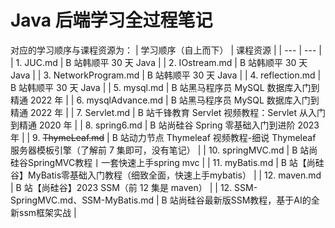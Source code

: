 # Java 后端学习全过程笔记
对应的学习顺序与课程资源为：
| 学习顺序（自上而下）    |      课程资源         |
| ---                   |         ---          |
| 1. JUC.md             | B 站韩顺平 30 天 Java |
| 2. IOstream.md        | B 站韩顺平 30 天 Java |
| 3. NetworkProgram.md  | B 站韩顺平 30 天 Java |
| 4. reflection.md      | B 站韩顺平 30 天 Java |
| 5. mysql.md           | B 站黑马程序员 MySQL 数据库入门到精通 2022 年 |
| 6. mysqlAdvance.md    | B 站黑马程序员 MySQL 数据库入门到精通 2022 年 |
| 7. Servlet.md         | B 站千锋教育 Servlet 视频教程：Servlet 从入门到精通 2020 年 |
| 8. spring6.md         | B 站尚硅谷 Spring 零基础入门到进阶 2023 年 |
| 9. ~~ThymeLeaf.md~~   | B 站动力节点 Thymeleaf 视频教程-细说 Thymeleaf 服务器模板引擎（了解前 7 集即可，没有笔记） |
| 10. springMVC.md      | B 站尚硅谷SpringMVC教程丨一套快速上手spring mvc |
| 11. myBatis.md        | B 站【尚硅谷】MyBatis零基础入门教程（细致全面，快速上手mybatis） |
| 12. maven.md          | B 站【尚硅谷】2023 SSM（前 12 集是 maven） |
| 12. SSM-SpringMVC.md、SSM-MyBatis.md | B 站尚硅谷最新版SSM教程，基于AI的全新ssm框架实战 |